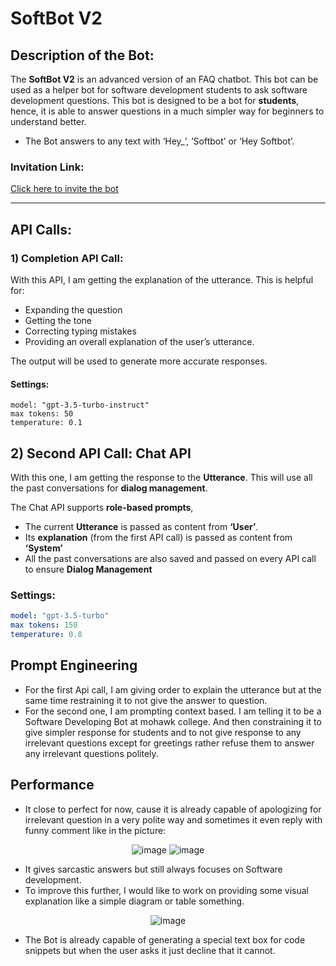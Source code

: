 # SoftBot V2

## Description of the Bot:
The **SoftBot V2** is an advanced version of an FAQ chatbot. This bot can be used as a helper bot for software development students to ask software development questions. This bot is designed to be a bot for **students**, hence, it is able to answer questions in a much simpler way for beginners to understand better.

- The Bot answers to any text with ‘Hey_’, ‘Softbot’ or ‘Hey Softbot’.

### Invitation Link:
[Click here to invite the bot](https://discord.com/oauth2/authorize?client_id=1302428443236892822&permissions=0&integration_type=0&scope=bot)

---

## API Calls:

### 1) Completion API Call:
With this API, I am getting the explanation of the utterance. This is helpful for:
- Expanding the question
- Getting the tone
- Correcting typing mistakes
- Providing an overall explanation of the user’s utterance.

The output will be used to generate more accurate responses.

#### **Settings:**
```
model: "gpt-3.5-turbo-instruct"
max tokens: 50
temperature: 0.1
```
## 2) Second API Call: Chat API

With this one, I am getting the response to the **Utterance**. This will use all the past conversations for **dialog management**. 

The Chat API supports **role-based prompts**,
- The current **Utterance** is passed as content from **‘User’**.
- Its **explanation** (from the first API call) is passed as content from **‘System’**
- All the past conversations are also saved and passed on every API call to ensure **Dialog Management**

### **Settings:**
```yaml
model: "gpt-3.5-turbo"
max tokens: 150
temperature: 0.8
```
## Prompt Engineering
- For the first Api call, I am giving order to explain the utterance but at the same time restraining it to not give the answer to question.
- For the second one, I am prompting context based. I am telling it to be a Software Developing Bot at mohawk college. And then constraining it to give simpler response for students and to not give response to any irrelevant questions except for greetings rather refuse them to answer any irrelevant questions politely. 


## Performance
- It close to perfect for now, cause it is already capable of apologizing for irrelevant question in a very polite way and sometimes it even reply with funny comment like in the picture:
<div align="center">
  <img alt="image" src="https://github.com/user-attachments/assets/8a57b34c-88aa-4bad-9f70-d0ab8da65d4d" />
  <img alt="image" src="https://github.com/user-attachments/assets/60475fab-b96c-40ae-aa1b-c703424fea63" />
</div>  

- It gives sarcastic answers but still always focuses on Software development.
- To improve this further, I would like to work on providing some visual explanation like a simple diagram or table something.
  
<div align="center">
 <img alt="image" src="https://github.com/user-attachments/assets/5c66b3a7-7185-4101-b763-527781efb262" />
</div>  

- The Bot is already capable of generating a special text box for code snippets but when the user asks it just decline that it cannot. 

